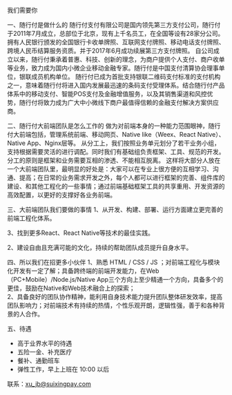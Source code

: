 我们需要你

一、随行付是做什么的
随行付支付有限公司是国内领先第三方支付公司，随行付于2011年7月成立，总部位于北京，现有上千名员工，在全国等设有28家分公司。拥有人民银行颁发的全国银行卡收单牌照、互联网支付牌照、移动电话支付牌照、跨境人民币结算服务资质。并于2017年6月成功续展第三方支付牌照。
自公司成立以来，随行付秉承着普惠、科技、创新的理念，为商户提供个人支付、商户收单等业务，致力成为国内小微企业移动金融专家。随行付是中国支付清算协会理事单位，银联成员机构单位。
随行付已成为首批支持银联二维码支付标准的支付机构之一，意味着随行付将进入国内发展最迅速的条码支付受理体系。结合随行付产品体系中的移动支付、智能POS支付及金融增值服务，以及其销售渠道和风控优势，随行付将致力成为广大中小微线下商户最值得信赖的金融支付解决方案供应商。  

二、随行付大前端团队是怎么工作的
做为对前端本身的一种能力范围眼神，随行付大前端包括，管理系统前端、移动网页、Native like（Weex、React Native）、Native App、Nginx层等。
从分工上，我们按照业务单元划分了若干业务小组，支持根据需要灵活的进行调配。同时我们有基础组负责框架、工具、规范的开发。分工的原则是框架和业务需要互相的渗透、不能相互脱离。
这样将大部分人放在一个大前端团队里，最明显的好处是：大家可以在专业上很方便的互相学习、沟通、提高；在日常的业务需求开发之外，每个人都可以进行框架的完善、组件库的建设、和其他工程化的一些事情；通过前端基础框架工具的共享重用、开发资源的高效配置，以更好的支撑好各业务前端。  

三、大前端团队我们要做的事情
1、从开发、构建、部署、运行方面建立更完善的前端工程化体系。

3、找到更多React、React Native等技术的最佳实践。

2、建设自由且充满可能的文化，持续的帮助团队成员提升自身水平。  

四、所以我们在招更多小伙伴
1、熟悉 HTML / CSS / JS ；对前端工程化与模块化开发有一定了解；具备跨终端的前端开发能力，在Web（PC+Mobile）/Node.js/Native App三个方向上至少精通一个方向，具备多个的更佳，鼓励在Native和Web技术融合上的探索；  
2、具备良好的团队协作精神，能利用自身技术能力提升团队整体研发效率，提高团队影响力；对前端技术有持续的热情，个性乐观开朗，逻辑性强，善于和各种背景的人合作。  

五、待遇
* 高于业界水平的待遇
* 五险一金、补充医疗
* 餐补、通勤班车
* 弹性工作，早上上班在 10:00 以后  

联系：xu_jb@suixingpay.com
